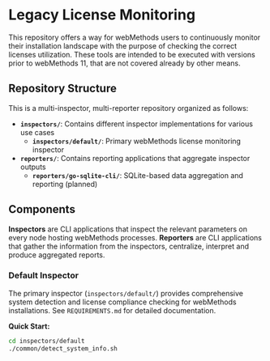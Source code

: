 # Legacy License Monitoring

This repository offers a way for webMethods users to continuously monitor their installation landscape with the purpose of checking the correct licenses utilization.
These tools are intended to be executed with versions prior to webMethods 11, that are not covered already by other means.

## Repository Structure

This is a multi-inspector, multi-reporter repository organized as follows:

- **`inspectors/`**: Contains different inspector implementations for various use cases
  - **`inspectors/default/`**: Primary webMethods license monitoring inspector
- **`reporters/`**: Contains reporting applications that aggregate inspector outputs  
  - **`reporters/go-sqlite-cli/`**: SQLite-based data aggregation and reporting (planned)

## Components

**Inspectors** are CLI applications that inspect the relevant parameters on every node hosting webMethods processes. **Reporters** are CLI applications that gather the information from the inspectors, centralize, interpret and produce aggregated reports.

### Default Inspector

The primary inspector (`inspectors/default/`) provides comprehensive system detection and license compliance checking for webMethods installations. See `REQUIREMENTS.md` for detailed documentation.

**Quick Start:**
```bash
cd inspectors/default
./common/detect_system_info.sh
```

